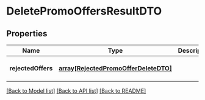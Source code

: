 # DeletePromoOffersResultDTO

## Properties
Name | Type | Description | Notes
------------ | ------------- | ------------- | -------------
**rejectedOffers** | [**array[RejectedPromoOfferDeleteDTO]**](RejectedPromoOfferDeleteDTO.md) |  | [optional] [default to null]

[[Back to Model list]](../README.md#documentation-for-models) [[Back to API list]](../README.md#documentation-for-api-endpoints) [[Back to README]](../README.md)


